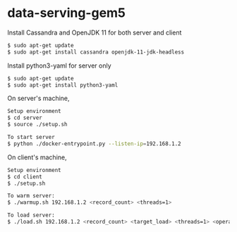 # data-serving-gem5

Install Cassandra and OpenJDK 11 for both server and client
```bash
$ sudo apt-get update
$ sudo apt-get install cassandra openjdk-11-jdk-headless
```

Install python3-yaml for server only
```bash
$ sudo apt-get update
$ sudo apt-get install python3-yaml
```

On server's machine,
```bash
Setup environment
$ cd server
$ source ./setup.sh

To start server
$ python ./docker-entrypoint.py --listen-ip=192.168.1.2
```

On client's machine, 
```bash
Setup environment
$ cd client
$ ./setup.sh

To warm server:
$ ./warmup.sh 192.168.1.2 <record_count> <threads=1>

To load server:
$ ./load.sh 192.168.1.2 <record_count> <target_load> <threads=1> <operation_count=load * 60>
```
